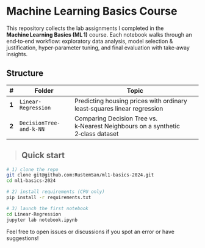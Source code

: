 # Machine Learning Basics Course

This repository collects the lab assignments I completed in the **Machine Learning Basics (ML 1)** course. Each notebook walks through an end‑to‑end workflow: exploratory data analysis, model selection & justification, hyper‑parameter tuning, and final evaluation with take‑away insights.

## Structure

| #     | Folder                  | Topic                                                                           |
| ----- | ----------------------- | ------------------------------------------------------------------------------- |
| **1** | `Linear-Regression`     | Predicting housing prices with ordinary least‑squares linear regression         |
| **2** | `DecisionTree-and-k-NN` | Comparing Decision Tree vs. k‑Nearest Neighbours on a synthetic 2‑class dataset |

> ## Quick start

```bash
# 1) clone the repo
git clone git@github.com:RustemSan/ml1-basics-2024.git
cd ml1-basics-2024

# 2) install requirements (CPU only)
pip install -r requirements.txt

# 3) launch the first notebook
cd Linear-Regression
jupyter lab notebook.ipynb
```

Feel free to open issues or discussions if you spot an error or have suggestions!

